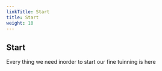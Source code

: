 ```yaml
---
linkTitle: Start
title: Start
weight: 10
---
```


## Start

Every thing we need inorder to start our fine tuinning is here


